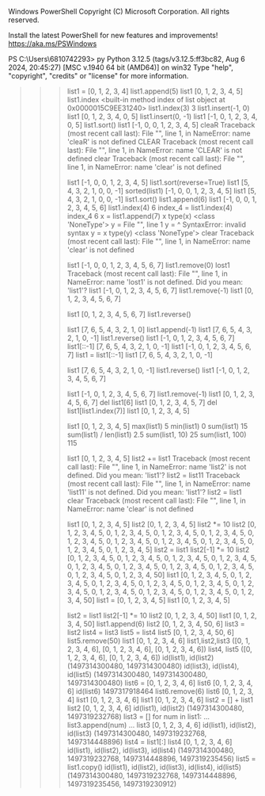 Windows PowerShell
Copyright (C) Microsoft Corporation. All rights reserved.

Install the latest PowerShell for new features and improvements! https://aka.ms/PSWindows

PS C:\Users\6810742293> py
Python 3.12.5 (tags/v3.12.5:ff3bc82, Aug  6 2024, 20:45:27) [MSC v.1940 64 bit (AMD64)] on win32
Type "help", "copyright", "credits" or "license" for more information.
>>> list1 = [0, 1, 2, 3, 4]
>>> list1.append(5)
>>> list1
[0, 1, 2, 3, 4, 5]
>>> list1.index
<built-in method index of list object at 0x0000015C9EE31240>
>>> list1.index(3)
3
>>> list1.insert(-1, 0)
>>> list1
[0, 1, 2, 3, 4, 0, 5]
>>> list1.insert(0, -1)
>>> list1
[-1, 0, 1, 2, 3, 4, 0, 5]
>>> list1.sort()
>>> list1
[-1, 0, 0, 1, 2, 3, 4, 5]
>>> cleaR
Traceback (most recent call last):
  File "<stdin>", line 1, in <module>
NameError: name 'cleaR' is not defined
>>> CLEAR
Traceback (most recent call last):
  File "<stdin>", line 1, in <module>
NameError: name 'CLEAR' is not defined
>>> clear
Traceback (most recent call last):
  File "<stdin>", line 1, in <module>
NameError: name 'clear' is not defined
>>>
>>>
>>>
>>>
>>>
>>>
>>>
>>>
>>>
>>>
>>>
>>>
>>>
>>>
>>>
>>>
>>>
>>>
>>>
>>>
>>>
>>>
>>>
>>>
>>>
>>>
>>>
>>>
>>>
>>>
>>> list1
[-1, 0, 0, 1, 2, 3, 4, 5]
>>> list1.sort(reverse=True)
>>> list1
[5, 4, 3, 2, 1, 0, 0, -1]
>>> sorted(list1)
[-1, 0, 0, 1, 2, 3, 4, 5]
>>> list1
[5, 4, 3, 2, 1, 0, 0, -1]
>>> list1.sort()
>>> list1.append(6)
>>> list1
[-1, 0, 0, 1, 2, 3, 4, 5, 6]
>>> list1.index(4)
6
>>> index_4 = list1.index(4)
>>> index_4
6
>>> x = list1.append(7)
>>> x
>>> type(x)
<class 'NoneType'>
>>> y =
  File "<stdin>", line 1
    y =
        ^
SyntaxError: invalid syntax
>>> y = x
>>> type(y)
<class 'NoneType'>
>>> clear
Traceback (most recent call last):
  File "<stdin>", line 1, in <module>
NameError: name 'clear' is not defined
>>>
>>>
>>>
>>>
>>>
>>>
>>>
>>>
>>>
>>>
>>>
>>>
>>>
>>>
>>>
>>>
>>>
>>>
>>>
>>>
>>>
>>>
>>>
>>>
>>>
>>>
>>>
>>>
>>>
>>> list1
[-1, 0, 0, 1, 2, 3, 4, 5, 6, 7]
>>> list1.remove(0)
>>> lost1
Traceback (most recent call last):
  File "<stdin>", line 1, in <module>
NameError: name 'lost1' is not defined. Did you mean: 'list1'?
>>> list1
[-1, 0, 1, 2, 3, 4, 5, 6, 7]
>>> list1.remove(-1)
>>> list1
[0, 1, 2, 3, 4, 5, 6, 7]
>>>
>>>
>>>
>>>
>>>
>>>
>>>
>>>
>>>
>>>
>>>
>>>
>>>
>>>
>>>
>>>
>>>
>>>
>>>
>>>
>>>
>>>
>>>
>>>
>>>
>>>
>>>
>>>
>>>
>>>
>>>
>>>
>>> list1
[0, 1, 2, 3, 4, 5, 6, 7]
>>> list1.reverse()
>>>
>>> list1
[7, 6, 5, 4, 3, 2, 1, 0]
>>> list1.append(-1)
>>> list1
[7, 6, 5, 4, 3, 2, 1, 0, -1]
>>> list1.reverse()
>>> list1
[-1, 0, 1, 2, 3, 4, 5, 6, 7]
>>> list1[::-1]
[7, 6, 5, 4, 3, 2, 1, 0, -1]
>>> list1
[-1, 0, 1, 2, 3, 4, 5, 6, 7]
>>> list1 = list1[::-1]
>>> list1
[7, 6, 5, 4, 3, 2, 1, 0, -1]
>>>
>>>
>>>
>>>
>>>
>>>
>>>
>>>
>>>
>>>
>>>
>>>
>>>
>>>
>>>
>>>
>>>
>>>
>>>
>>>
>>>
>>>
>>>
>>>
>>>
>>>
>>>
>>>
>>>
>>> list1
[7, 6, 5, 4, 3, 2, 1, 0, -1]
>>> list1.reverse()
>>> list1
[-1, 0, 1, 2, 3, 4, 5, 6, 7]
>>>
>>>
>>>
>>>
>>>
>>>
>>>
>>>
>>>
>>>
>>>
>>>
>>>
>>>
>>>
>>>
>>>
>>>
>>>
>>>
>>>
>>>
>>>
>>>
>>>
>>>
>>>
>>>
>>>
>>>
>>>
>>> list1
[-1, 0, 1, 2, 3, 4, 5, 6, 7]
>>> list1.remove(-1)
>>> list1
[0, 1, 2, 3, 4, 5, 6, 7]
>>> del list1[6]
>>> list1
[0, 1, 2, 3, 4, 5, 7]
>>> del list1[list1.index(7)]
>>> list1
[0, 1, 2, 3, 4, 5]
>>>
>>>
>>>
>>>
>>>
>>>
>>>
>>>
>>>
>>>
>>>
>>>
>>>
>>>
>>>
>>>
>>>
>>>
>>>
>>>
>>>
>>>
>>>
>>>
>>>
>>>
>>>
>>>
>>>
>>>
>>>
>>>
>>> list1
[0, 1, 2, 3, 4, 5]
>>> max(list1)
5
>>> min(list1)
0
>>> sum(list1)
15
>>> sum(list1) / len(list1)
2.5
>>> sum(list1, 10)
25
>>> sum(list1, 100)
115
>>>
>>>
>>>
>>>
>>>
>>>
>>>
>>>
>>>
>>>
>>>
>>>
>>>
>>>
>>>
>>>
>>>
>>>
>>>
>>>
>>>
>>>
>>>
>>>
>>>
>>>
>>>
>>>
>>>
>>>
>>> list1
[0, 1, 2, 3, 4, 5]
>>> list2 += list1
Traceback (most recent call last):
  File "<stdin>", line 1, in <module>
NameError: name 'list2' is not defined. Did you mean: 'list1'?
>>> list2 = list11
Traceback (most recent call last):
  File "<stdin>", line 1, in <module>
NameError: name 'list11' is not defined. Did you mean: 'list1'?
>>> list2 = list1
>>> clear
Traceback (most recent call last):
  File "<stdin>", line 1, in <module>
NameError: name 'clear' is not defined
>>>
>>>
>>>
>>>
>>>
>>>
>>>
>>>
>>>
>>>
>>>
>>>
>>>
>>>
>>>
>>>
>>>
>>>
>>>
>>>
>>>
>>>
>>>
>>>
>>>
>>>
>>>
>>>
>>>
>>> list1
[0, 1, 2, 3, 4, 5]
>>> list2
[0, 1, 2, 3, 4, 5]
>>> list2 *= 10
>>> list2
[0, 1, 2, 3, 4, 5, 0, 1, 2, 3, 4, 5, 0, 1, 2, 3, 4, 5, 0, 1, 2, 3, 4, 5, 0, 1, 2, 3, 4, 5, 0, 1, 2, 3, 4, 5, 0, 1, 2, 3, 4, 5, 0, 1, 2, 3, 4, 5, 0, 1, 2, 3, 4, 5, 0, 1, 2, 3, 4, 5]
>>> list2 = list1
>>> list2[-1] *= 10
>>> list2
[0, 1, 2, 3, 4, 5, 0, 1, 2, 3, 4, 5, 0, 1, 2, 3, 4, 5, 0, 1, 2, 3, 4, 5, 0, 1, 2, 3, 4, 5, 0, 1, 2, 3, 4, 5, 0, 1, 2, 3, 4, 5, 0, 1, 2, 3, 4, 5, 0, 1, 2, 3, 4, 5, 0, 1, 2, 3, 4, 50]
>>> list1
[0, 1, 2, 3, 4, 5, 0, 1, 2, 3, 4, 5, 0, 1, 2, 3, 4, 5, 0, 1, 2, 3, 4, 5, 0, 1, 2, 3, 4, 5, 0, 1, 2, 3, 4, 5, 0, 1, 2, 3, 4, 5, 0, 1, 2, 3, 4, 5, 0, 1, 2, 3, 4, 5, 0, 1, 2, 3, 4, 50]
>>> list1 = [0, 1, 2, 3, 4, 5]
>>> list1
[0, 1, 2, 3, 4, 5]
>>>
>>>
>>>
>>>
>>>
>>>
>>>
>>>
>>>
>>>
>>>
>>>
>>>
>>>
>>>
>>>
>>>
>>>
>>>
>>>
>>>
>>>
>>>
>>>
>>>
>>>
>>>
>>>
>>>
>>>
>>>
>>>
>>> list2 = list1
>>> list2[-1] *= 10
>>> list2
[0, 1, 2, 3, 4, 50]
>>> list1
[0, 1, 2, 3, 4, 50]
>>> list1.append(6)
>>> list2
[0, 1, 2, 3, 4, 50, 6]
>>> list3 = list2
>>> list4 = list3
>>> list5 = list4
>>> list5
[0, 1, 2, 3, 4, 50, 6]
>>> list5.remove(50)
>>> list1
[0, 1, 2, 3, 4, 6]
>>> list1,list2,list3
([0, 1, 2, 3, 4, 6], [0, 1, 2, 3, 4, 6], [0, 1, 2, 3, 4, 6])
>>> list4, list5
([0, 1, 2, 3, 4, 6], [0, 1, 2, 3, 4, 6])
>>> id(list1), id(list2)
(1497314300480, 1497314300480)
>>> id(list3), id(list4), id(list5)
(1497314300480, 1497314300480, 1497314300480)
>>> list6 = [0, 1, 2, 3, 4, 6]
>>> list6
[0, 1, 2, 3, 4, 6]
>>> id(list6)
1497317918464
>>> list6.remove(6)
>>> list6
[0, 1, 2, 3, 4]
>>> list1
[0, 1, 2, 3, 4, 6]
>>> list1
[0, 1, 2, 3, 4, 6]
>>> list2 = [] + list1
>>> list2
[0, 1, 2, 3, 4, 6]
>>> id(list1), id(list2)
(1497314300480, 1497319232768)
>>> list3 = []
>>> for num in list1:
...     list3.append(num)
...
>>> list3
[0, 1, 2, 3, 4, 6]
>>> id(list1), id(list2), id(list3)
(1497314300480, 1497319232768, 1497314448896)
>>> list4 = list1[:]
>>> list4
[0, 1, 2, 3, 4, 6]
>>> id(list1), id(list2), id(list3), id(list4)
(1497314300480, 1497319232768, 1497314448896, 1497319235456)
>>> list5 = list1.copy()
>>> id(list1), id(list2), id(list3), id(list4), id(list5)
(1497314300480, 1497319232768, 1497314448896, 1497319235456, 1497319230912)